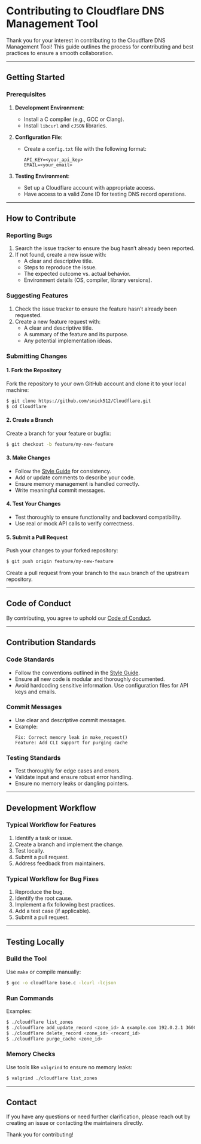 # Contributing to Cloudflare DNS Management Tool

Thank you for your interest in contributing to the Cloudflare DNS Management Tool! This guide outlines the process for contributing and best practices to ensure a smooth collaboration.

---

## Getting Started

### Prerequisites

1. **Development Environment**:
   - Install a C compiler (e.g., GCC or Clang).
   - Install `libcurl` and `cJSON` libraries.

2. **Configuration File**:
   - Create a `config.txt` file with the following format:
     ```
     API_KEY=<your_api_key>
     EMAIL=<your_email>
     ```

3. **Testing Environment**:
   - Set up a Cloudflare account with appropriate access.
   - Have access to a valid Zone ID for testing DNS record operations.

---

## How to Contribute

### Reporting Bugs

1. Search the issue tracker to ensure the bug hasn’t already been reported.
2. If not found, create a new issue with:
   - A clear and descriptive title.
   - Steps to reproduce the issue.
   - The expected outcome vs. actual behavior.
   - Environment details (OS, compiler, library versions).

### Suggesting Features

1. Check the issue tracker to ensure the feature hasn’t already been requested.
2. Create a new feature request with:
   - A clear and descriptive title.
   - A summary of the feature and its purpose.
   - Any potential implementation ideas.

### Submitting Changes

#### 1. Fork the Repository

Fork the repository to your own GitHub account and clone it to your local machine:
```bash
$ git clone https://github.com/snick512/Cloudflare.git
$ cd Cloudflare
```

#### 2. Create a Branch

Create a branch for your feature or bugfix:
```bash
$ git checkout -b feature/my-new-feature
```

#### 3. Make Changes

- Follow the [Style Guide](STYLE_GUIDE.md) for consistency.
- Add or update comments to describe your code.
- Ensure memory management is handled correctly.
- Write meaningful commit messages.

#### 4. Test Your Changes

- Test thoroughly to ensure functionality and backward compatibility.
- Use real or mock API calls to verify correctness.

#### 5. Submit a Pull Request

Push your changes to your forked repository:
```bash
$ git push origin feature/my-new-feature
```

Create a pull request from your branch to the `main` branch of the upstream repository.

---

## Code of Conduct

By contributing, you agree to uphold our [Code of Conduct](CODE_OF_CONDUCT.md).

---

## Contribution Standards

### Code Standards

- Follow the conventions outlined in the [Style Guide](STYLE_GUIDE.md).
- Ensure all new code is modular and thoroughly documented.
- Avoid hardcoding sensitive information. Use configuration files for API keys and emails.

### Commit Messages

- Use clear and descriptive commit messages.
- Example:
  ```
  Fix: Correct memory leak in make_request()
  Feature: Add CLI support for purging cache
  ```

### Testing Standards

- Test thoroughly for edge cases and errors.
- Validate input and ensure robust error handling.
- Ensure no memory leaks or dangling pointers.

---

## Development Workflow

### Typical Workflow for Features

1. Identify a task or issue.
2. Create a branch and implement the change.
3. Test locally.
4. Submit a pull request.
5. Address feedback from maintainers.

### Typical Workflow for Bug Fixes

1. Reproduce the bug.
2. Identify the root cause.
3. Implement a fix following best practices.
4. Add a test case (if applicable).
5. Submit a pull request.

---

## Testing Locally

### Build the Tool

Use `make` or compile manually:
```bash
$ gcc -o cloudflare base.c -lcurl -lcjson
```

### Run Commands

Examples:
```bash
$ ./cloudflare list_zones
$ ./cloudflare add_update_record <zone_id> A example.com 192.0.2.1 3600 1
$ ./cloudflare delete_record <zone_id> <record_id>
$ ./cloudflare purge_cache <zone_id>
```

### Memory Checks

Use tools like `valgrind` to ensure no memory leaks:
```bash
$ valgrind ./cloudflare list_zones
```

---

## Contact

If you have any questions or need further clarification, please reach out by creating an issue or contacting the maintainers directly.

Thank you for contributing!
